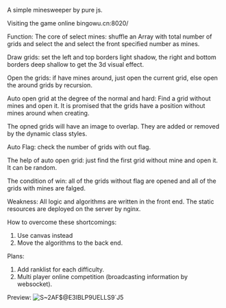 A simple minesweeper by pure js.

Visiting the game online 
bingowu.cn:8020/

Function:
The core of select mines: shuffle an Array with total number of grids and select the and select the front specified number as mines.

Draw grids: set the left and top borders light shadow, the right and bottom borders deep shallow to get the 3d visual effect.

Open the grids: if have mines around, just open the current grid, else open the around grids by recursion.

Auto open grid at the degree of the normal and hard: Find a grid without mines and open it. It is promised that the grids have a position without mines around when creating.

The opned grids will have an image to overlap. They are added or removed by the dynamic class styles.

Auto Flag: check the number of grids with out flag.

The help of auto open grid: just find the first grid without mine and open it. It can be random.

The condition of win: all of the grids without flag are opened and all of the grids with mines are falged.

Weakness:
All logic and algorithms are written in the front end.
The static resources are deployed on the server by nginx.

How to overcome these shortcomings:
1. Use canvas instead 
2. Move the algorithms to the back end.

Plans:
1. Add ranklist for each difficulty.
2. Multi player online competition (broadcasting information by websocket).

Preview:
![S~2AF$@E3IBLP9UELLS9`J5](https://user-images.githubusercontent.com/52645159/194590335-ed3428ca-5c4b-4455-889d-1e5e80576588.png)
